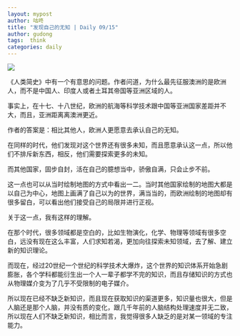 ```yaml
---
layout: mypost
author: 咕咚
title: "发现自己的无知 | Daily 09/15"
author: gudong
tags:  think
categories: daily
---
```


![](https://gitee.com/maoruibin/img/raw/master/2020/09/15/20200915095326208.jpg)

《人类简史》中有一个有意思的问题。作者问道，为什么最先征服澳洲的是欧洲人，而不是中国人、印度人或者土耳其帝国等亚洲区域的人。

事实上，在十七、十八世纪，欧洲的航海等科学技术跟中国等亚洲国家差距并不大，而且，亚洲距离离澳洲更近。

作者的答案是：相比其他人，欧洲人更愿意去承认自己的无知。

在同样的时代，他们发现对这个世界还有很多未知，而且愿意承认这一点，所以他们不排斥新东西，相反，他们需要探索更多的未知。

而其他国家，固步自封，活在自己的臆想当中，骄傲自满，只会止步不前。

这一点也可以从当时绘制地图的方式中看出一二。当时其他国家绘制的地图大都是以自己为中心，地图上画满了自己以为的世界，满当当的，而欧洲绘制的地图却有很多留白，可以看出他们接受自己的局限并进行正视。

关于这一点，我有这样的理解。

在那个时代，很多领域都是空白的，比如生物演化，化学、物理等领域有很多空白，远没有现在这么丰富，人们求知若渴，更加向往探索未知领域，去了解、建立新的知识理论。

而现在，经过20世纪一个世纪的科学技术大爆炸，这个世界的知识体系开始急剧膨胀，各个学科都能衍生出一个人一辈子都学不完的知识，而且存储知识的方式也从物理媒介变为了几乎不受限制的电子媒介。

所以现在已经不缺乏新知识，而且现在获取知识的渠道更多，知识量也很大，但是人脑还是那个人脑，并没有质的变化，跟几千年前的人脑结构处理速度并无二致，所以现在人们不缺乏新知识，相比而言，我觉得很多人缺乏的是对某一领域的专注能力。
